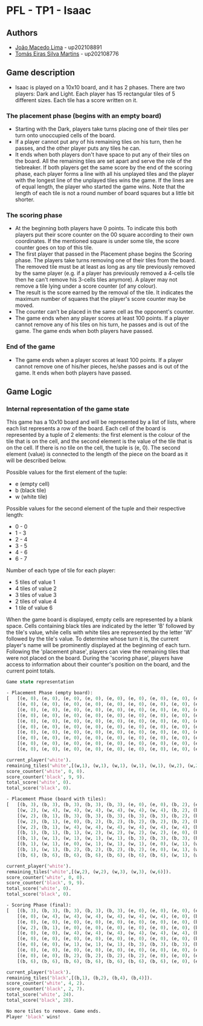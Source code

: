# PFL - TP1 - Isaac

## **Authors**
- [João Macedo Lima](up202108891@fe.up.pt) - up202108891
- [Tomás Eiras Silva Martins](up202108776@fe.up.pt) - up202108776
  
## **Game description**
- Isaac is played on a 10x10 board, and it has 2 phases. There are two players: Dark and Light. Each player has 15 rectangular tiles of 5 different sizes. Each tile has a score written on it.

### The placement phase (begins with an empty board)
- Starting with the Dark, players take turns placing one of their tiles per turn onto unoccupied cells of the board.
- If a player cannot put any of his remaining tiles on his turn, then he passes, and the other player puts any tiles he can.
- It ends when both players don't have space to put any of their tiles on the board. All the remaining tiles are set apart and serve the role of the tiebreaker. If both players get the same score by the end of the scoring phase, each player forms a line with all his unplayed tiles and the player with the longest line of the unplayed tiles wins the game. If the lines are of equal length, the player who started the game wins. Note that the length of each tile is not a round number of board squares but a little bit shorter.

### The scoring phase
- At the beginning both players have 0 points. To indicate this both players put their score counter on the 00 square according to their own coordinates. If the mentioned square is under some tile, the score counter goes on top of this tile.
- The first player that passed in the Placement phase begins the Scoring phase. The players take turns removing one of their tiles from the board. The removed tile must be at least as long as any tile previously removed by the same player (e.g. if a player has previously removed a 4-cells tile then he can't remove his 3-cells tiles anymore). A player may not remove a tile lying under a score counter (of any colour).
- The result is the score earned by the removal of the tile. It indicates the maximum number of squares that the player's score counter may be moved.
- The counter can’t be placed in the same cell as the opponent's counter.
- The game ends when any player scores at least 100 points. If a player cannot remove any of his tiles on his turn, he passes and is out of the game. The game ends when both players have passed.

### End of the game 
- The game ends when a player scores at least 100 points. If a player cannot remove one of his/her pieces, he/she passes and is out of the game. It ends when both players have passed.

## **Game Logic**

### Internal representation of the game state

<p> This game has a 10x10 board and will be represented by a list of lists, where each list represents a row of the board. Each cell of the board is represented by a tuple of 2 elements: the first element is the colour of the tile that is on the cell, and the second element is the value of the tile that is on the cell. If there is no tile on the cell, the tuple is (e, 0). The second element (value) is connected to the length of the piece on the board as it will be described below. </p>
</p>

Possible values for the first element of the tuple:
- e (empty cell)
- b (black tile)
- w (white tile)

Possible values for the second element of the tuple and their respective length:
- 0 - 0
- 1 - 3
- 2 - 4
- 3 - 5
- 4 - 6
- 6 - 7
  
Number of each type of tile for each player:
- 5 tiles of value 1
- 4 tiles of value 2
- 3 tiles of value 3
- 2 tiles of value 4
- 1 tile of value 6

<p>When the game board is displayed, empty cells are represented by a blank space. Cells containing black tiles are indicated by the letter 'B' followed by the tile's value, while cells with white tiles are represented by the letter 'W' followed by the tile's value. To determine whose turn it is, the current player's name will be prominently displayed at the beginning of each turn. Following the 'placement phase', players can view the remaining tiles that were not placed on the board. During the 'scoring phase', players have access to information about their counter's position on the board, and the current point totals.</p>

```pl
Game state representation

- Placement Phase (empty board):
[   [(e, 0), (e, 0), (e, 0), (e, 0), (e, 0), (e, 0), (e, 0), (e, 0), (e, 0), (e, 0)],
    [(e, 0), (e, 0), (e, 0), (e, 0), (e, 0), (e, 0), (e, 0), (e, 0), (e, 0), (e, 0)],
    [(e, 0), (e, 0), (e, 0), (e, 0), (e, 0), (e, 0), (e, 0), (e, 0), (e, 0), (e, 0)],
    [(e, 0), (e, 0), (e, 0), (e, 0), (e, 0), (e, 0), (e, 0), (e, 0), (e, 0), (e, 0)],
    [(e, 0), (e, 0), (e, 0), (e, 0), (e, 0), (e, 0), (e, 0), (e, 0), (e, 0), (e, 0)],
    [(e, 0), (e, 0), (e, 0), (e, 0), (e, 0), (e, 0), (e, 0), (e, 0), (e, 0), (e, 0)],
    [(e, 0), (e, 0), (e, 0), (e, 0), (e, 0), (e, 0), (e, 0), (e, 0), (e, 0), (e, 0)],
    [(e, 0), (e, 0), (e, 0), (e, 0), (e, 0), (e, 0), (e, 0), (e, 0), (e, 0), (e, 0)],
    [(e, 0), (e, 0), (e, 0), (e, 0), (e, 0), (e, 0), (e, 0), (e, 0), (e, 0), (e, 0)],
    [(e, 0), (e, 0), (e, 0), (e, 0), (e, 0), (e, 0), (e, 0), (e, 0), (e, 0), (e, 0)]]

current_player('white').
remaining_tiles('white',[(w,1), (w,1), (w,1), (w,1), (w,1), (w,2), (w,2), (w,2), (w,2), (w,3), (w,3), (w,3), (w,4), (w,4), (w,6)]).
score_counter('white', 0, 0).
score_counter('black', 9, 9).
total_score('white', 0).
total_score('black', 0).

- Placement Phase (board with tiles):
[   [(b, 3), (b, 3), (b, 3), (b, 3), (b, 3), (e, 0), (e, 0), (b, 2), (e, 0), (w, 3)],
    [(w, 2), (w, 4), (w, 4), (w, 4), (w, 4), (w, 4), (w, 4), (b, 2), (b, 3), (w, 3)],
    [(w, 2), (b, 1), (b, 3), (b, 3), (b, 3), (b, 3), (b, 3), (b, 2), (b, 3), (w, 3)],
    [(w, 2), (b, 1), (e, 0), (b, 2), (b, 2), (b, 2), (b, 2), (b, 2), (b, 3), (w, 3)],
    [(w, 2), (b, 1), (w, 4), (w, 4), (w, 4), (w, 4), (w, 4), (w, 4), (b, 3), (w, 3)],
    [(b, 1), (b, 1), (b, 1), (w, 2), (w, 2), (w, 2), (w, 2), (e, 0), (b, 3), (e, 0)],
    [(b, 1), (w, 1), (w, 1), (w, 1), (w, 1), (b, 3), (b, 3), (b, 3), (b, 3), (b, 3)],
    [(b, 1), (w, 1), (e, 0), (w, 1), (w, 1), (w, 1), (e, 0), (w, 1), (w, 1), (b, 1)],
    [(b, 1), (w, 1), (b, 2), (b, 2), (b, 2), (b, 2), (e, 0), (w, 1), (w, 1), (b, 1)],
    [(b, 6), (b, 6), (b, 6), (b, 6), (b, 6), (b, 6), (b, 6), (w, 1), (w, 1), (b, 1)]]

current_player('white').
remaining_tiles('white',[(w,2), (w,2), (w,3), (w,3), (w,6)]).
score_counter('white', 0, 0).
score_counter('black', 9, 9).
total_score('white', 0).
total_score('black', 0).

- Scoring Phase (final):
[   [(b, 3), (b, 3), (b, 3), (b, 3), (b, 3), (e, 0), (e, 0), (e, 0), (e, 0), (e, 0)],
    [(e, 0), (w, 4), (w, 4), (w, 4), (w, 4), (w, 4), (w, 4), (e, 0), (b, 3), (e, 0)],
    [(e, 0), (e, 0), (e, 0), (e, 0), (e, 0), (e, 0), (e, 0), (e, 0), (b, 3), (w, 3)],
    [(w, 2), (b, 1), (e, 0), (e, 0), (e, 0), (e, 0), (e, 0), (e, 0), (b, 3), (e, 0)],
    [(e, 0), (e, 0), (w, 4), (w, 4), (w, 4), (w, 4), (w, 4), (w, 4), (b, 3), (e, 0)],
    [(e, 0), (e, 0), (e, 0), (e, 0), (e, 0), (e, 0), (e, 0), (e, 0), (b, 3), (e, 0)],
    [(e, 0), (e, 0), (w, 1), (w, 1), (w, 1), (b, 3), (b, 3), (b, 3), (b, 3), (b, 3)],
    [(e, 0), (e, 0), (e, 0), (e, 0), (e, 0), (e, 0), (e, 0), (e, 0), (e, 0), (b, 1)],
    [(e, 0), (e, 0), (b, 2), (b, 2), (b, 2), (b, 2), (e, 0), (e, 0), (e, 0), (b, 1)],
    [(b, 6), (b, 6), (b, 6), (b, 6), (b, 6), (b, 6), (b, 6), (e, 0), (e, 0), (b, 1)]]

current_player('black').
remaining_tiles('black',[(b,1), (b,2), (b,4), (b,4)]).
score_counter('white', 4, 2).
score_counter('black', 2, 7).
total_score('white', 24).
total_score('black', 28).

No more tiles to remove. Game ends.
Player 'black' wins!
```